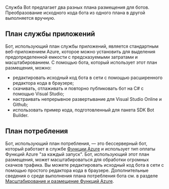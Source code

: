 Служба Bot предлагает два разных плана размещения для ботов. Преобразование исходного кода бота из одного плана в другой выполняется вручную.   

## <a name="app-service-plan"></a>План службы приложений

Бот, использующий план службы приложений, является стандартным веб-приложением Azure, которое можно установить для выделения предопределенной емкости с предсказуемыми затратами и масштабированием. С помощью бота, который использует этот план размещения, можно:

* редактировать исходный код бота в сети с помощью расширенного редактора кода в браузере;
* скачивать, отлаживать и повторно публиковать бот на C# с помощью Visual Studio;
* настраивать непрерывное развертывание для Visual Studio Online и Github;
* использовать пример кода, подготовленный для пакета SDK Bot Builder.

## <a name="consumption-plan"></a>План потребления

Бот, использующий план потребления, — это бессерверный бот, который работает в службе <a href="http://go.microsoft.com/fwlink/?linkID=747839" target="_blank">Функции Azure</a> и использует тип оплаты Функций Azure "за каждый запуск". Бот, использующий этот план размещения, может масштабироваться для обработки огромных скачков трафика. Вы можете редактировать исходный код бота в сети с помощью простого редактора кода в браузере. Дополнительные сведения о среде выполнения плана потребления бота см. в разделе <a target='_blank' href='/azure/azure-functions/functions-scale'>Масштабирование и размещение Функций Azure</a>.
